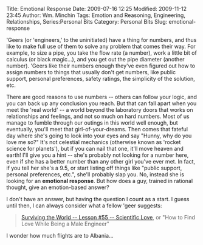 Title: Emotional Response
Date: 2009-07-16 12:25
Modified: 2009-11-12 23:45
Author: Wm. Minchin
Tags: Emotion and Reasoning, Engineering, Relationships, Series:Personal Bits
Category: Personal Bits
Slug: emotional-response

'Geers (or 'engineers,' to the uninitiated) have a thing for numbers,
and thus like to make full use of them to solve any problem that comes
their way. For example, to size a pipe, you take the flow rate (a
number), work a little bit of calculus (or black magic…), and you get
out the pipe diameter (another number). 'Geers like their numbers enough
they've even figured out how to assign numbers to things that usually
don't get numbers, like public support, personal preferences, safety
ratings, the simplicity of the solution, etc.

There are good reasons to use numbers -- others can follow your logic,
and you can back up any conclusion you reach. But that can fall apart
when you meet the 'real world' -- a world beyond the laboratory doors
that works on relationships and feelings, and not so much on hard
numbers. Most of us manage to fumble through our outings in this world
well enough, but eventually, you'll meet that girl-of-your-dreams. Then
comes that fateful day where she's going to look into your eyes and say
"Hunny, why do you love me so?" It's not celestial mechanics (otherwise
known as 'rocket science for planets'), but if you can nail that one,
it'll move heaven and earth! I'll give you a hint -- she's probably not
looking for a number here, even if she has a better number than any
other girl you've ever met. In fact, if you tell her she's a 9.5, or
start listing off things like "public support, personal preferences,
etc.", she'll probably slap you. No, instead she is looking for an
**emotional response**. But how does a guy, trained in rational thought,
give an emotion-based answer?

I don't have an answer, but having the question I count as a start. I
guess until then, I can always consider what a fellow 'geer suggests:

> [Surviving the World -- Lesson #55 -- Scientific
> Love](http://survivingtheworld.net/Lesson55.html), or "How to Find
> Love While Being a Male Engineer"

I wonder how much flights are to Albania...
